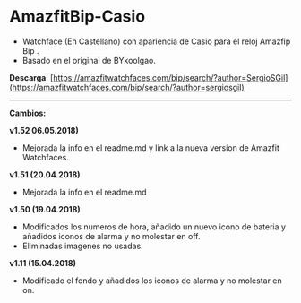 # AmazfitBip-Casio

 - Watchface (En Castellano) con apariencia de Casio para el reloj
   Amazfip Bip .
 - Basado en el original de BYkoolgao.

**Descarga**: [https://amazfitwatchfaces.com/bip/search/?author=SergioSGil](https://amazfitwatchfaces.com/bip/search/?author=sergiosgil)

----------
**Cambios:**

**v1.52 06.05.2018)** 
- Mejorada la info en el readme.md y link a la nueva version de Amazfit Watchfaces.

**v1.51 (20.04.2018)** 
- Mejorada la info en el readme.md

**v1.50 (19.04.2018)** 
- Modificados los numeros de hora, añadido un nuevo icono de bateria y añadidos iconos de alarma y no molestar en off. 
- Eliminadas imagenes no usadas.

**v1.11 (15.04.2018)** 
- Modificado el fondo y añadidos los iconos de alarma y no molestar en on.
